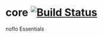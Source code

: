 # core [![Build Status](https://secure.travis-ci.org/kenhkan/core.png?branch=master)](http://travis-ci.org/kenhkan/core)

noflo Essentials
